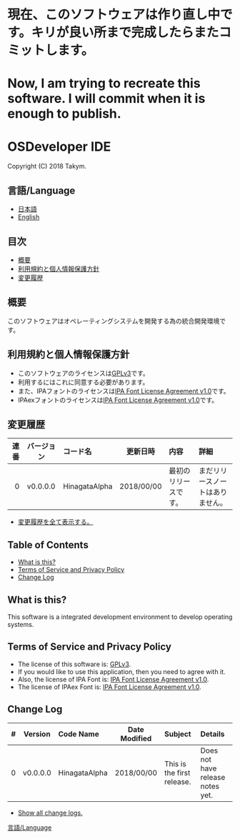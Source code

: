 # 現在、このソフトウェアは作り直し中です。キリが良い所まで完成したらまたコミットします。
# Now, I am trying to recreate this software. I will commit when it is enough to publish.

# OSDeveloper IDE
Copyright (C) 2018 Takym.

## <a id="lang">言語/Language</a>
* [日本語](#ja_index)
* [English](#en_index)

<!-- 日本語 -->
## <a id="ja_index">目次</a>
* [概要](#ja_summary)
* [利用規約と個人情報保護方針](#ja_license)
* [変更履歴](#ja_versions)

## <a id="ja_summary">概要</a>
このソフトウェアはオペレーティングシステムを開発する為の統合開発環境です。

## <a id="ja_license">利用規約と個人情報保護方針</a>
- このソフトウェアのライセンスは[GPLv3](./LICENSE.txt)です。
- 利用するにはこれに同意する必要があります。
- また、IPAフォントのライセンスは[IPA Font License Agreement v1.0](./Assets/IPAfont00303/IPA_Font_License_Agreement_v1.0.txt)です。
- IPAexフォントのライセンスは[IPA Font License Agreement v1.0](./Assets/IPAexfont00301/IPA_Font_License_Agreement_v1.0.txt)です。

## <a id="ja_versions">変更履歴</a>
|連番|バージョン|コード名|更新日時|内容|詳細|
|--:|:-:|:--|:-:|:--|:--|
|0|v0.0.0.0|HinagataAlpha|2018/00/00|最初のリリースです。|まだリリースノートはありません。|
* [変更履歴を全て表示する。](./CHANGELOG.ja.md)


<!-- English -->
## <a id="en_index">Table of Contents</a>
* [What is this?](#en_summary)
* [Terms of Service and Privacy Policy](#en_license)
* [Change Log](#en_versions)

## <a id="en_summary">What is this?</a>
This software is a integrated development environment to develop operating systems.

## <a id="en_license">Terms of Service and Privacy Policy</a>
- The license of this software is: [GPLv3](./LICENSE.txt).
- If you would like to use this application, then you need to agree with it.
- Also, the license of IPA Font is: [IPA Font License Agreement v1.0](./Assets/IPAfont00303/IPA_Font_License_Agreement_v1.0.txt).
- The license of IPAex Font is: [IPA Font License Agreement v1.0](./Assets/IPAexfont00301/IPA_Font_License_Agreement_v1.0.txt).

## <a id="en_versions">Change Log</a>
|#|Version|Code Name|Date Modified|Subject|Details|
|--:|:-:|:--|:-:|:--|:--|
|0|v0.0.0.0|HinagataAlpha|2018/00/00|This is the first release.|Does not have release notes yet.|
* [Show all change logs.](./CHANGELOG.en.md)


[言語/Language](#lang)

